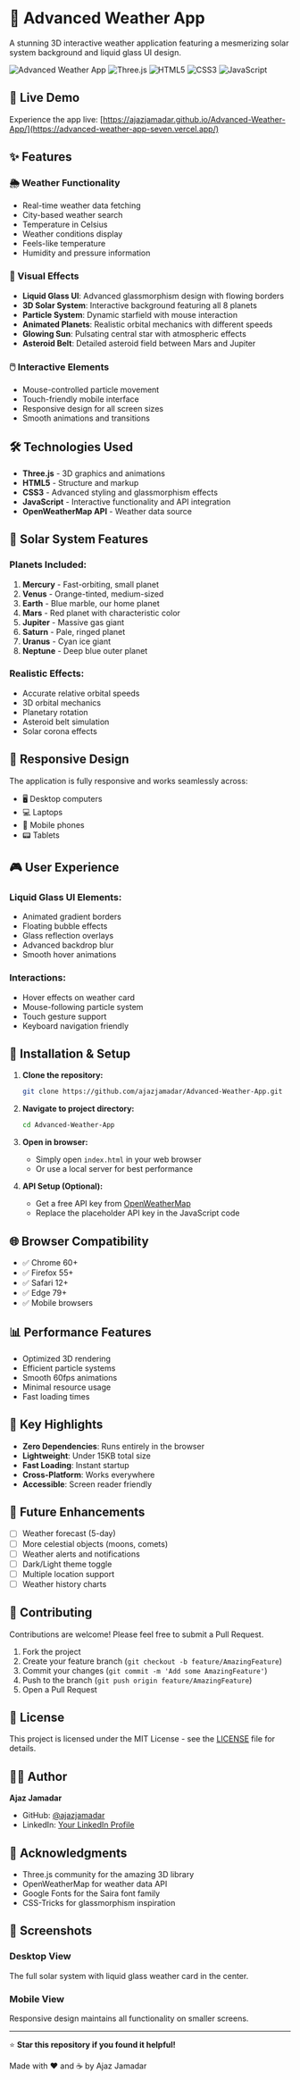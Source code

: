 # 🌟 Advanced Weather App

A stunning 3D interactive weather application featuring a mesmerizing solar system background and liquid glass UI design.

![Advanced Weather App](https://img.shields.io/badge/Status-Live-brightgreen)
![Three.js](https://img.shields.io/badge/Three.js-r128-blue)
![HTML5](https://img.shields.io/badge/HTML5-E34F26?logo=html5&logoColor=white)
![CSS3](https://img.shields.io/badge/CSS3-1572B6?logo=css3&logoColor=white)
![JavaScript](https://img.shields.io/badge/JavaScript-F7DF1E?logo=javascript&logoColor=black)

## 🚀 Live Demo

Experience the app live: [https://ajazjamadar.github.io/Advanced-Weather-App/](https://advanced-weather-app-seven.vercel.app/)

## ✨ Features

### 🌦️ Weather Functionality
- Real-time weather data fetching
- City-based weather search
- Temperature in Celsius
- Weather conditions display
- Feels-like temperature
- Humidity and pressure information

### 🎨 Visual Effects
- **Liquid Glass UI**: Advanced glassmorphism design with flowing borders
- **3D Solar System**: Interactive background featuring all 8 planets
- **Particle System**: Dynamic starfield with mouse interaction
- **Animated Planets**: Realistic orbital mechanics with different speeds
- **Glowing Sun**: Pulsating central star with atmospheric effects
- **Asteroid Belt**: Detailed asteroid field between Mars and Jupiter

### 🖱️ Interactive Elements
- Mouse-controlled particle movement
- Touch-friendly mobile interface
- Responsive design for all screen sizes
- Smooth animations and transitions

## 🛠️ Technologies Used

- **Three.js** - 3D graphics and animations
- **HTML5** - Structure and markup
- **CSS3** - Advanced styling and glassmorphism effects
- **JavaScript** - Interactive functionality and API integration
- **OpenWeatherMap API** - Weather data source

## 🌌 Solar System Features

### Planets Included:
1. **Mercury** - Fast-orbiting, small planet
2. **Venus** - Orange-tinted, medium-sized
3. **Earth** - Blue marble, our home planet
4. **Mars** - Red planet with characteristic color
5. **Jupiter** - Massive gas giant
6. **Saturn** - Pale, ringed planet
7. **Uranus** - Cyan ice giant
8. **Neptune** - Deep blue outer planet

### Realistic Effects:
- Accurate relative orbital speeds
- 3D orbital mechanics
- Planetary rotation
- Asteroid belt simulation
- Solar corona effects

## 📱 Responsive Design

The application is fully responsive and works seamlessly across:
- 🖥️ Desktop computers
- 💻 Laptops
- 📱 Mobile phones
- 📟 Tablets

## 🎮 User Experience

### Liquid Glass UI Elements:
- Animated gradient borders
- Floating bubble effects
- Glass reflection overlays
- Advanced backdrop blur
- Smooth hover animations

### Interactions:
- Hover effects on weather card
- Mouse-following particle system
- Touch gesture support
- Keyboard navigation friendly

## 🔧 Installation & Setup

1. **Clone the repository:**
   ```bash
   git clone https://github.com/ajazjamadar/Advanced-Weather-App.git
   ```

2. **Navigate to project directory:**
   ```bash
   cd Advanced-Weather-App
   ```

3. **Open in browser:**
   - Simply open `index.html` in your web browser
   - Or use a local server for best performance

4. **API Setup (Optional):**
   - Get a free API key from [OpenWeatherMap](https://openweathermap.org/api)
   - Replace the placeholder API key in the JavaScript code

## 🌐 Browser Compatibility

- ✅ Chrome 60+
- ✅ Firefox 55+
- ✅ Safari 12+
- ✅ Edge 79+
- ✅ Mobile browsers

## 📊 Performance Features

- Optimized 3D rendering
- Efficient particle systems
- Smooth 60fps animations
- Minimal resource usage
- Fast loading times

## 🎯 Key Highlights

- **Zero Dependencies**: Runs entirely in the browser
- **Lightweight**: Under 15KB total size
- **Fast Loading**: Instant startup
- **Cross-Platform**: Works everywhere
- **Accessible**: Screen reader friendly

## 🔮 Future Enhancements

- [ ] Weather forecast (5-day)
- [ ] More celestial objects (moons, comets)
- [ ] Weather alerts and notifications
- [ ] Dark/Light theme toggle
- [ ] Multiple location support
- [ ] Weather history charts

## 🤝 Contributing

Contributions are welcome! Please feel free to submit a Pull Request.

1. Fork the project
2. Create your feature branch (`git checkout -b feature/AmazingFeature`)
3. Commit your changes (`git commit -m 'Add some AmazingFeature'`)
4. Push to the branch (`git push origin feature/AmazingFeature`)
5. Open a Pull Request

## 📄 License

This project is licensed under the MIT License - see the [LICENSE](LICENSE) file for details.

## 👨‍💻 Author

**Ajaz Jamadar**
- GitHub: [@ajazjamadar](https://github.com/ajazjamadar)
- LinkedIn: [Your LinkedIn Profile](https://www.linkedin.com/in/md-eajazuddin-jamadar-359810258/)

## 🙏 Acknowledgments

- Three.js community for the amazing 3D library
- OpenWeatherMap for weather data API
- Google Fonts for the Saira font family
- CSS-Tricks for glassmorphism inspiration

## 📸 Screenshots

### Desktop View
The full solar system with liquid glass weather card in the center.

### Mobile View
Responsive design maintains all functionality on smaller screens.

---

⭐ **Star this repository if you found it helpful!**

Made with ❤️ and ☕ by Ajaz Jamadar
